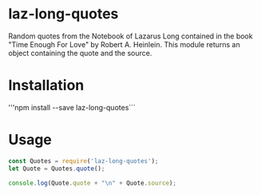 # laz-long-quotes

Random quotes from the Notebook of Lazarus Long contained in the book "Time Enough For Love" by Robert A. Heinlein. This module returns an object containing the quote and the source.

# Installation

'''npm install --save laz-long-quotes```

# Usage

```javascript
const Quotes = require('laz-long-quotes');
let Quote = Quotes.quote();

console.log(Quote.quote + "\n" + Quote.source);
```
